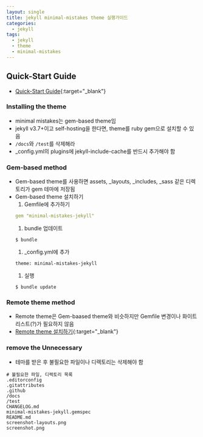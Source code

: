 ```yaml
---
layout: single
title: jekyll minimal-mistakes theme 실행가이드
categories: 
  - jekyll
tags: 
  - jekyll
  - theme
  - minimal-mistakes
---
```


## Quick-Start Guide
- [Quick-Start Guide](https://mmistakes.github.io/minimal-mistakes/docs/quick-start-guide/){:target="_blank"}
### Installing the theme
- minimal mistakes는 gem-based theme임
- jekyll v3.7+이고 self-hosting을 한다면, theme를 ruby gem으로 설치할 수 있음
- `/docs`와 `/test`를 삭제해라
- _config.yml의 plugins에 jekyll-include-cache를 반드시 추가해야 함

### Gem-based method
- Gem-based theme를 사용하면 assets, _layouts, _includes, _sass 같은 디렉토리가 gem 테마에 저장됨
- Gem-based theme 설치하기
  1. Gemfile에 추가하기
  ```yml
  gem "minimal-mistakes-jekyll"
  ```
  1. bundle 업데이트
  ```
  $ bundle
  ```
  1. _config.yml에 추가
  ```
  theme: minimal-mistakes-jekyll
  ```
  1. 실행
  ```
  $ bundle update
  ```

### Remote theme method
- Remote theme은 Gem-baased theme와 비슷하지만 Gemfile 변경이나 화이트리스트(?)가 필요하지 않음
- [Remote theme 설치하기](https://mmistakes.github.io/minimal-mistakes/docs/quick-start-guide/#remote-theme-method){:target="_blank"}

### remove the Unnecessary
- 테마를 받은 후 불필요한 파일이나 디렉토리는 삭제해야 함
```
# 불필요한 파일, 디렉토리 목록
.editorconfig
.gitattributes
.github
/docs
/test
CHANGELOG.md
minimal-mistakes-jekyll.gemspec
README.md
screenshot-layouts.png
screenshot.png
```
